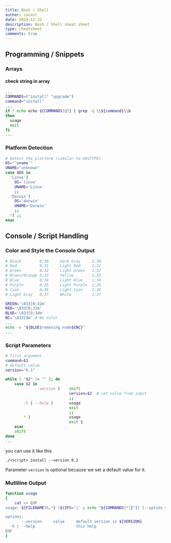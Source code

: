 ```yaml
---
title: Bash / Shell
author: iocast
date: 2014-12-22
description: Bash / Shell sheat sheet
type: cheatsheet
comments: true
---
```


## Programming / Snippets

### Arrays

#### check string in array

```bash
...
COMMANDS=("install" "upgrade")
command="install"
...
if ! echo echo ${COMMANDS[@]} | grep -q \\${command}\\b
then
  usage
  exit
fi
...
```

### Platform Detection

```bash
# Detect the platform (similar to $OSTYPE)
OS="`uname`"
UNAME="unknown"
case $OS in
  'Linux')
    OS='linux'
    UNAME='Linux'
    ;;
  'Darwin')
    OS='darwin'
    UNAME='Darwin'
    ;;
  *) ;;
esac
```

## Console / Script Handling

### Color and Style the Console Output

```bash
# Black        0;30     Dark Gray     1;30
# Red          0;31     Light Red     1;31
# Green        0;32     Light Green   1;32
# Brown/Orange 0;33     Yellow        1;33
# Blue         0;34     Light Blue    1;34
# Purple       0;35     Light Purple  1;35
# Cyan         0;36     Light Cyan    1;36
# Light Gray   0;37     White         1;37

GREEN='\033[0;32m'
RED='\033[0;31m'
BLUE='\033[0;34m'
NC='\033[0m' # No Color
...
echo -e "${BLUE}removing node${NC}"
...
```


### Script Parameters

```bash
# first argument
command=$1
# default value
version="0.1"

while [ "$2" != "" ]; do
    case $2 in
             --version )    shift
                            version=$2  # set value from input
                            ;;
        -h | --help )       usage
                            exit
                            ;;
        * )                 usage
                            exit 1
    esac
    shift
done
...
```

you can use it like this

```
./<script> install --version 0.2
```

Parameter `version` is optional because we set a default value for it.

### Mutliline Output

```bash
function usage
{
    cat << EOF
usage: ${FILENAME%%.*} [$(IFS='|' ; echo "${COMMANDS[*]}")] [--option value --option etc.]

options:
       --version     value     default version is ${VERSION}
  -h | --help                  this help
EOF
}
```
